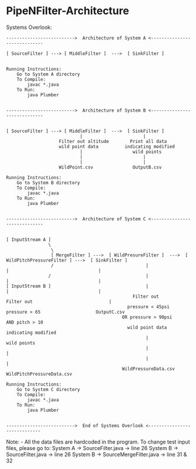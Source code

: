 # PipeNFilter-Architecture

Systems Overlook:

    -------------------------->  Architecture of System A <-----------------------------

    [ SourceFilter ] ---> [ MiddleFilter ]  --->  [ SinkFilter ]

    
    Running Instructions:
        Go to System A directory
        To Compile:
            javac *.java
        To Run:
            java Plumber


    -------------------------->  Architecture of System B <-----------------------------


    [ SourceFilter ] ---> [ MiddleFilter ]  --->  [ SinkFilter ]
                                |                       |
                        Filter out altitude        Print all data
                        wild point data          indicating modified
                                |                   wild points
                                |                       |
                                |                       |
                        WildPoint.csv               OutputB.csv

    Running Instructions:
        Go to System B directory
        To Compile:
            javac *.java
        To Run:
            java Plumber
            

    -------------------------->  Architecture of System C <-----------------------------


    [ InputStream A ] 
                    \
                     \
                     [ MergeFilter ] --->  [ WildPresureFilter ]  --->  [ WildPitchPressureFilter ] --->  [ SinkFilter ]
                     /                                   |                       |                                  |
                    /                                    |                       |                                  |
    [ InputStream B ]                                    |                       |                                  |
                                                    Filter out               Filter out                             |
                                                  pressure < 45psi          pressure > 65                     OutputC.csv
                                                OR pressure > 90psi        AND pitch > 10
                                                  wild point data          indicating modified
                                                         |                   wild points
                                                         |                       |
                                                         |                       |
                                                WildPressureData.csv     WildPitchPressureData.csv

    Running Instructions:
        Go to System C directory
        To Compile:
            javac *.java
        To Run:
            java Plumber


    -------------------------->  End of Systems Overlook <-----------------------------

Note:
    - All the data files are hardcoded in the program. To change test input files, please go to:
        System A -> SourceFilter.java -> line 26
        System B ->  SourceFilter.java -> line 26
        System B -> SourceMergeFilter.java -> line 31 & 32
